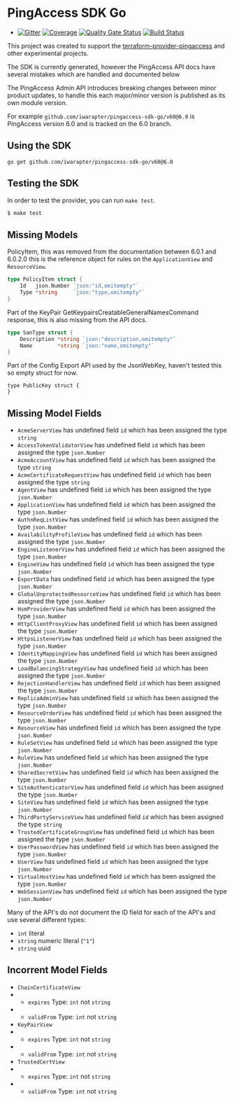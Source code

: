PingAccess SDK Go
==================

- [![Gitter](https://badges.gitter.im/iwarapter/pingaccess-sdk-go.svg)](https://gitter.im/iwarapter/pingaccess-sdk-go?utm_source=badge&utm_medium=badge&utm_campaign=pr-badge)
  [![Coverage](https://sonarcloud.io/api/project_badges/measure?project=github.com.iwarapter.pingaccess-sdk-go&metric=coverage)](https://sonarcloud.io/dashboard?id=github.com.iwarapter.pingaccess-sdk-go)
  [![Quality Gate Status](https://sonarcloud.io/api/project_badges/measure?project=github.com.iwarapter.pingaccess-sdk-go&metric=alert_status)](https://sonarcloud.io/dashboard?id=github.com.iwarapter.pingaccess-sdk-go)
  [![Build Status](https://travis-ci.org/iwarapter/pingaccess-sdk-go.svg?branch=master)](https://travis-ci.org/iwarapter/pingaccess-sdk-go)

This project was created to support the [terraform-provider-pingaccess](https://github.com/iwarapter/terraform-provider-pingaccess) and other experimental projects.

The SDK is currently generated, however the PingAccess API docs have several mistakes which are handled and documented below

The PingAccess Admin API introduces breaking changes between minor product updates, to handle this each major/minor version is published as its own module version.

For example `github.com/iwarapter/pingaccess-sdk-go/v60@6.0` is PingAccess version 6.0 and is tracked on the 6.0 branch.

Using the SDK
----------------------

```
go get github.com/iwarapter/pingaccess-sdk-go/v60@6.0
```

Testing the SDK
---------------------------

In order to test the provider, you can run `make test`.

```sh
$ make test
```

Missing Models
--------------
PolicyItem, this was removed from the documentation between 6.0.1 and 6.0.2.0 this is the reference object for rules on the `ApplicationView` and `ResourceView`.
```go
type PolicyItem struct {
	Id   json.Number `json:"id,omitempty"`
	Type *string     `json:"type,omitempty"`
}
```

Part of the KeyPair GetKeypairsCreatableGeneralNamesCommand response, this is also missing from the API docs.
```go
type SanType struct {
	Description *string `json:"description,omitempty"`
	Name        *string `json:"name,omitempty"`
}
```

Part of the Config Export API used by the JsonWebKey, haven't tested this so empty struct for now.
```
type PublicKey struct {
}
```

Missing Model Fields
--------------------

- `AcmeServerView` has undefined field `id` which has been assigned the type `string`
- `AccessTokenValidatorView` has undefined field `id` which has been assigned the type `json.Number`
- `AcmeAccountView` has undefined field `id` which has been assigned the type `string`
- `AcmeCertificateRequestView` has undefined field `id` which has been assigned the type `string`
- `AgentView` has undefined field `id` which has been assigned the type `json.Number`
- `ApplicationView` has undefined field `id` which has been assigned the type `json.Number`
- `AuthnReqListView` has undefined field `id` which has been assigned the type `json.Number`
- `AvailabilityProfileView` has undefined field `id` which has been assigned the type `json.Number`
- `EngineListenerView` has undefined field `id` which has been assigned the type `json.Number`
- `EngineView` has undefined field `id` which has been assigned the type `json.Number`
- `ExportData` has undefined field `id` which has been assigned the type `json.Number`
- `GlobalUnprotectedResourceView` has undefined field `id` which has been assigned the type `json.Number`
- `HsmProviderView` has undefined field `id` which has been assigned the type `json.Number`
- `HttpClientProxyView` has undefined field `id` which has been assigned the type `json.Number`
- `HttpsListenerView` has undefined field `id` which has been assigned the type `json.Number`
- `IdentityMappingView` has undefined field `id` which has been assigned the type `json.Number`
- `LoadBalancingStrategyView` has undefined field `id` which has been assigned the type `json.Number`
- `RejectionHandlerView` has undefined field `id` which has been assigned the type `json.Number`
- `ReplicaAdminView` has undefined field `id` which has been assigned the type `json.Number`
- `ResourceOrderView` has undefined field `id` which has been assigned the type `json.Number`
- `ResourceView` has undefined field `id` which has been assigned the type `json.Number`
- `RuleSetView` has undefined field `id` which has been assigned the type `json.Number`
- `RuleView` has undefined field `id` which has been assigned the type `json.Number`
- `SharedSecretView` has undefined field `id` which has been assigned the type `json.Number`
- `SiteAuthenticatorView` has undefined field `id` which has been assigned the type `json.Number`
- `SiteView` has undefined field `id` which has been assigned the type `json.Number`
- `ThirdPartyServiceView` has undefined field `id` which has been assigned the type `string`
- `TrustedCertificateGroupView` has undefined field `id` which has been assigned the type `json.Number`
- `UserPasswordView` has undefined field `id` which has been assigned the type `json.Number`
- `UserView` has undefined field `id` which has been assigned the type `json.Number`
- `VirtualHostView` has undefined field `id` which has been assigned the type `json.Number`
- `WebSessionView` has undefined field `id` which has been assigned the type `json.Number`

Many of the API's do not document the ID field for each of the API's and use several different types:
- `int` literal
- `string` numeric literal (`"1"`)
- `string` uuid


Incorrent Model Fields
----------------------

- `ChainCertificateView`
- - `expires` Type: `int` not `string`
- - `validFrom` Type: `int` not `string`
- `KeyPairView`
- - `expires` Type: `int` not `string`
- - `validFrom` Type: `int` not `string`
- `TrustedCertView`
- - `expires` Type: `int` not `string`
- - `validFrom` Type: `int` not `string`
